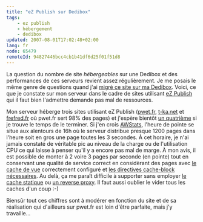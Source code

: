 ```yaml
---
title: "eZ Publish sur Dedibox"
tags:
    - ez publish
    - hébergement
    - dedibox
updated: 2007-08-01T17:02:48+02:00
lang: fr
node: 65479
remoteId: 94827446bcc4cb1b41df6d25f01f51d8
---
```

 
La question du nombre de site *hébergeables* sur une Dedibox et des performances de ces serveurs revient assez régulièrement. Je me posais le même genre de questions quand j'ai [migré ce site sur ma Dedibox](/post/migration-sur-dedipwet). Voici, ce que je constate sur mon serveur dans le cadre de sites utilisant [eZ Publish](/tag/ez+publish) qui il faut bien l'admettre demande pas mal de ressources.

 
Mon serveur héberge trois sites utilisant eZ Publish ([pwet.fr](http://pwet.fr), [t-ka.net](http://t-ka.net) et [frefred.fr](http://www.frefred.fr) où pwet.fr sert 98% des pages) et j'espère bientôt [un quatrième](http://www.chic-planete.net) si je trouve le temps de le terminer. Si j'en crois [AWStats](/post/statistiques-web-avec-awstats-sous-ubuntu-en-mode-cgi), l'heure de pointe se situe aux alentours de 16h où le serveur distribue presque 1200 pages dans l'heure soit en gros une page toutes les 3 secondes. À cet horaire, je n'ai jamais constaté de véritable pic au niveau de la charge ou de l'utilisation CPU ce qui laisse à penser qu'il y a encore pas mal de marge. À mon avis, il est possible de monter à 2 voire 3 pages par seconde (en pointe) tout en conservant une qualité de service correct en considèrant des pages avec [le cache de vue](http://ez.no/community/articles/ez_publish_performance_optimization_part_3_of_3_practical_cache_and_template_solutions/caching_overview#eztoc1100360_3) correctement configuré et [les directives cache-block nécessaires](http://ez.no/community/articles/ez_publish_performance_optimization_part_3_of_3_practical_cache_and_template_solutions/cache_blocks_optimization). Au delà, ça me paraît difficile à supporter sans employer [le cache statique](http://ez.no/community/articles/ez_publish_performance_optimization_part_3_of_3_practical_cache_and_template_solutions/static_cache) ou [un reverse proxy](http://ez.no/community/articles/using_the_squid_reverse_proxy_to_improve_ez_publish_performance). Il faut aussi oublier le vider tous les caches d'un coup :-)

 
Biensûr tout ces chiffres sont à modérer en fonction du site et de sa réalisation qui d'ailleurs sur pwet.fr est loin d'être parfaite, mais j'y travaille...

